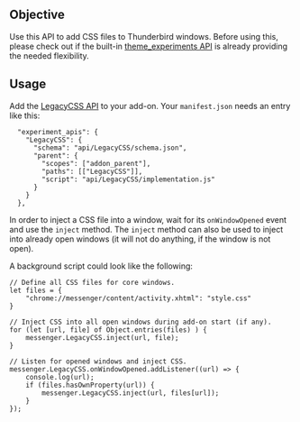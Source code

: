 ## Objective

Use this API to add CSS files to Thunderbird windows. Before using this, please check out if the built-in [theme_experiments API](https://webextension-api.thunderbird.net/en/latest/theme.html) is already providing the needed flexibility.

## Usage

Add the [LegacyCSS API](https://github.com/thundernest/addon-developer-support/tree/master/auxiliary-apis/LegacyCSS) to your add-on. Your `manifest.json` needs an entry like this:

```
  "experiment_apis": {
    "LegacyCSS": {
      "schema": "api/LegacyCSS/schema.json",
      "parent": {
        "scopes": ["addon_parent"],
        "paths": [["LegacyCSS"]],
        "script": "api/LegacyCSS/implementation.js"
      }
    }
  },
```

In order to inject a CSS file into a window, wait for its `onWindowOpened` event and use the `inject` method. The `inject` method can also be used to inject into already open windows (it will not do anything, if the window is not open).

A background script could look like the following:

```
// Define all CSS files for core windows.
let files = {
	"chrome://messenger/content/activity.xhtml": "style.css"
}

// Inject CSS into all open windows during add-on start (if any).
for (let [url, file] of Object.entries(files) ) {
	messenger.LegacyCSS.inject(url, file);
}

// Listen for opened windows and inject CSS.
messenger.LegacyCSS.onWindowOpened.addListener((url) => {
	console.log(url);	
	if (files.hasOwnProperty(url)) {
		messenger.LegacyCSS.inject(url, files[url]);
	}
});

```

